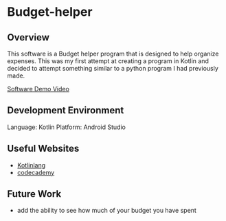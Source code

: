 # Budget-helper

## Overview
This software is a Budget helper program that is designed to help organize expenses.
This was my first attempt at creating a program in Kotlin and decided to attempt something similar to a python program I had previously made.


[Software Demo Video](https://youtu.be/mXJjoRuIsB0)

## Development Environment
Language: Kotlin
Platform: Android Studio

## Useful Websites

* [Kotlinlang](https://kotlinlang.org/docs/home.html)
* [codecademy](https://www.codecademy.com/learn/learn-kotlin)

## Future Work

* add the ability to see how much of your budget you have spent

